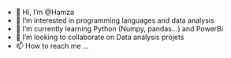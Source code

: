 - 👋 Hi, I’m @Hamza
- 👀 I’m interested in programming languages and data analysis
- 🌱 I’m currently learning Python (Numpy, pandas...) and PowerBi
- 💞️ I’m looking to collaborate on Data analysis projets
- 📫 How to reach me ...

<!---
Hamza-Aou/Hamza-Aou is a ✨ special ✨ repository because its `README.md` (this file) appears on your GitHub profile.
You can click the Preview link to take a look at your changes.
--->
